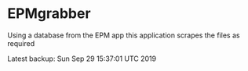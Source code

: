 # EPMgrabber
Using a database from the EPM app this application scrapes the files as required


Latest backup: Sun Sep 29 15:37:01 UTC 2019
